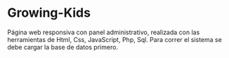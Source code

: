 # Growing-Kids
Página web responsiva con panel administrativo, realizada con las herramientas de Html, Css, JavaScript, Php, Sql. Para correr el sistema se debe cargar la base de datos primero.
